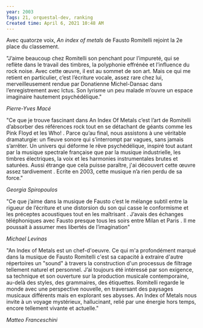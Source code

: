 ```yaml
---
year: 2003
Tags: 21, orquestal-dev, ranking
Created time: April 6, 2021 10:48 AM
---
```

Avec quatorze voix, *An index of metals* de Fausto Romitelli rejoint la 2e place du classement.

"J’aime
 beaucoup chez Romitelli son penchant pour l’impureté, qui se reflète 
dans le travail des timbres, la polyphonie effrénée et l’influence du 
rock noise. Avec cette œuvre, il est au sommet de son art. Mais ce qui 
me retient en particulier, c’est l’écriture vocale, assez rare chez lui,
 merveilleusement rendue par Donatienne Michel-Dansac dans 
l’enregistrement avec Ictus. Son lyrisme un peu malade m’ouvre un espace
 imaginaire hautement psychédélique."

*Pierre-Yves Macé*

"Ce
 que je trouve fascinant dans An Index Of Metals c’est l’art de 
Romitelli d’absorber des références rock tout en se détachant de géants 
comme les Pink Floyd et les Who! . Parce qu’au final, nous assistons à 
une véritable dramaturgie: un fleuve sonore qui s’interrompt par vagues,
 sans jamais s’arrêter. Un univers qui déforme le rêve psychédélique, 
inspiré tout autant par la musique spectrale française que par la 
musique industrielle, les timbres électriques, la voix et les harmonies 
instrumentales brutes et saturées. Aussi étrange que cela puisse 
paraître, j'ai découvert cette œuvre assez tardivement . Ecrite en 2003,
 cette musique n’a rien perdu de sa force."

*Georgia Spiropoulos*

"Ce
 que j’aime dans la musique de Fausto c’est le mélange subtil entre la 
rigueur de l’écriture et une distorsion du son qui casse le conformisme 
et les préceptes acoustiques tout en les maîtrisant . J’avais des 
échanges téléphoniques avec Fausto presque tous les soirs entre Milan et
 Paris . Il me poussait à assumer mes libertés de l’imagination"

*Michael Levinas*

"An
 Index of Metals est un chef-d'oeuvre. Ce qui m'a profondément marqué 
dans la musique de Fausto Romitelli c'est sa capacité à extraire d'autre
 répertoires un "sound" à travers la construction d'un processus de 
filtrage tellement naturel et personnel. J’ai toujours été intéressé par
 son exigence, sa technique et son ouverture sur la production musicale 
contemporaine, au-delà des styles, des grammaires, des étiquettes. 
Romitelli regarde le monde avec une perspective nouvelle, en traversant 
des paysages musicaux différents mais en explorant ses abysses. An Index
 of Metals nous invite à un voyage mystérieux, hallucinant, relié par 
une énergie hors temps, encore tellement vivante et actuelle."

*Matteo Franceschini*
